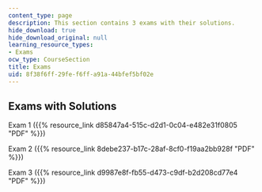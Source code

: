 ```yaml
---
content_type: page
description: This section contains 3 exams with their solutions.
hide_download: true
hide_download_original: null
learning_resource_types:
- Exams
ocw_type: CourseSection
title: Exams
uid: 8f38f6ff-29fe-f6ff-a91a-44bfef5bf02e
---
```


Exams with Solutions
--------------------

Exam 1 ({{% resource_link d85847a4-515c-d2d1-0c04-e482e31f0805 "PDF" %}})

Exam 2 ({{% resource_link 8debe237-b17c-28af-8cf0-f19aa2bb928f "PDF" %}})

Exam 3 ({{% resource_link d9987e8f-fb55-d473-c9df-b2d208cd77e4 "PDF" %}})